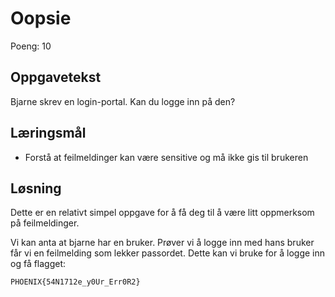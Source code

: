 # Oopsie

Poeng: 10

## Oppgavetekst

Bjarne skrev en login-portal. Kan du logge inn på den?

## Læringsmål

 * Forstå at feilmeldinger kan være sensitive og må ikke gis til brukeren

## Løsning

Dette er en relativt simpel oppgave for å få deg til å være litt oppmerksom på feilmeldinger. 

Vi kan anta at bjarne har en bruker. Prøver vi å logge inn med hans bruker får vi en feilmelding som lekker passordet. Dette kan vi bruke for å logge inn og få flagget:

```
PHOENIX{54N1712e_y0Ur_Err0R2}
```